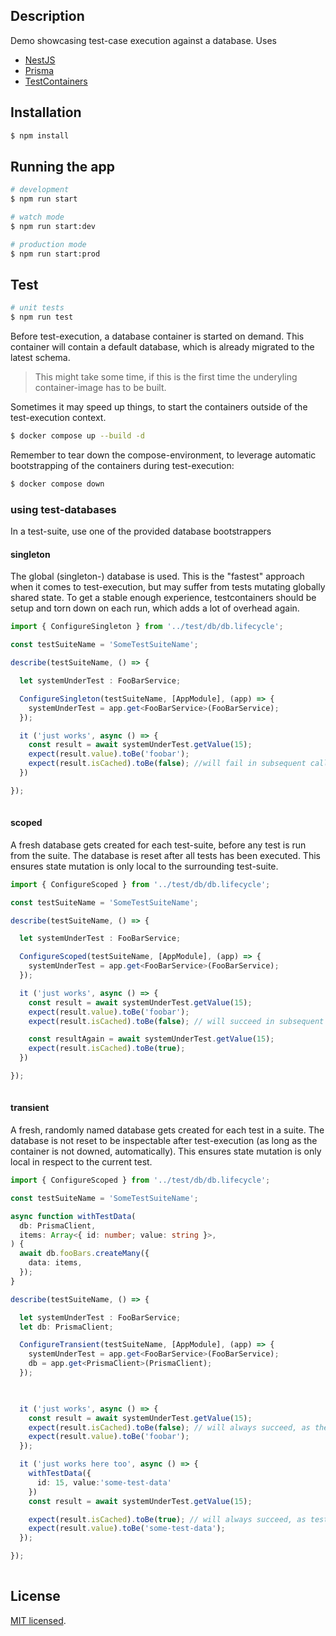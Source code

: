 ## Description

Demo showcasing test-case execution against a database. Uses

- [NestJS](https://docs.nestjs.com/)
- [Prisma](https://www.prisma.io/)
- [TestContainers](https://testcontainers.com/)

## Installation

```bash
$ npm install
```

## Running the app

```bash
# development
$ npm run start

# watch mode
$ npm run start:dev

# production mode
$ npm run start:prod
```

## Test

```bash
# unit tests
$ npm run test

```

Before test-execution, a database container is started on demand. This container will contain a default database, which is already migrated to the latest schema.

> This might take some time, if this is the first time the underyling container-image has to be built.

Sometimes it may speed up things, to start the containers outside of the test-execution context.

```bash
$ docker compose up --build -d
```

Remember to tear down the compose-environment, to leverage automatic bootstrapping of the containers during test-execution:

```bash
$ docker compose down
```

### using test-databases

In a test-suite, use one of the provided database bootstrappers

#### singleton
The global (singleton-) database is used.
This is the "fastest" approach when it comes to test-execution, but may suffer from tests mutating globally shared state. 
To get a stable enough experience, testcontainers should be setup and torn down on each run, which adds a lot of overhead again.


```typescript
import { ConfigureSingleton } from '../test/db/db.lifecycle';

const testSuiteName = 'SomeTestSuiteName';

describe(testSuiteName, () => {

  let systemUnderTest : FooBarService;

  ConfigureSingleton(testSuiteName, [AppModule], (app) => {
    systemUnderTest = app.get<FooBarService>(FooBarService);
  });

  it ('just works', async () => {
    const result = await systemUnderTest.getValue(15);
    expect(result.value).toBe('foobar');
    expect(result.isCached).toBe(false); //will fail in subsequent calls, as global state gets mutated, implicitly
  })

});
  
```

#### scoped
A fresh database gets created for each test-suite, before any test is run from the suite.
The database is reset after all tests has been executed. 
This ensures state mutation is only local to the surrounding test-suite.

```typescript
import { ConfigureScoped } from '../test/db/db.lifecycle';

const testSuiteName = 'SomeTestSuiteName';

describe(testSuiteName, () => {

  let systemUnderTest : FooBarService;

  ConfigureScoped(testSuiteName, [AppModule], (app) => {
    systemUnderTest = app.get<FooBarService>(FooBarService);
  });

  it ('just works', async () => {
    const result = await systemUnderTest.getValue(15);
    expect(result.value).toBe('foobar');
    expect(result.isCached).toBe(false); // will succeed in subsequent calls, as shared state gets torn down after each test run

    const resultAgain = await systemUnderTest.getValue(15);
    expect(result.isCached).toBe(true);
  })

});
  
```

#### transient
A fresh, randomly named database gets created for each test in a suite.
The database is not reset to be inspectable after test-execution (as long as the container is not downed, automatically). 
This ensures state mutation is only local in respect to the current test.

```typescript
import { ConfigureScoped } from '../test/db/db.lifecycle';

const testSuiteName = 'SomeTestSuiteName';

async function withTestData(
  db: PrismaClient,
  items: Array<{ id: number; value: string }>,
) {
  await db.fooBars.createMany({
    data: items,
  });
}

describe(testSuiteName, () => {

  let systemUnderTest : FooBarService;
  let db: PrismaClient;

  ConfigureTransient(testSuiteName, [AppModule], (app) => {
    systemUnderTest = app.get<FooBarService>(FooBarService);
    db = app.get<PrismaClient>(PrismaClient);
  });

  

  it ('just works', async () => {
    const result = await systemUnderTest.getValue(15);
    expect(result.isCached).toBe(false); // will always succeed, as there is no shared state between tests
    expect(result.value).toBe('foobar');
  });

  it ('just works here too', async () => {
    withTestData({
      id: 15, value:'some-test-data'
    })
    const result = await systemUnderTest.getValue(15);

    expect(result.isCached).toBe(true); // will always succeed, as test-data gets inserted into the transient database just before the run
    expect(result.value).toBe('some-test-data');
  });

});
  
```


## License

[MIT licensed](LICENSE).
